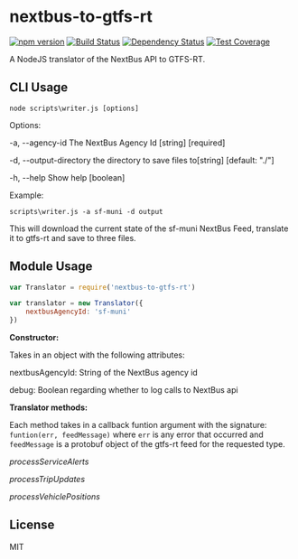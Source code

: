 # nextbus-to-gtfs-rt

[![npm version](https://badge.fury.io/js/nextbus-to-gtfs-rt.svg)](https://badge.fury.io/js/nextbus-to-gtfs-rt) [![Build Status](https://travis-ci.org/evansiroky/nextbus-to-gtfs-rt.svg?branch=master)](https://travis-ci.org/evansiroky/nextbus-to-gtfs-rt) [![Dependency Status](https://david-dm.org/evansiroky/nextbus-to-gtfs-rt.svg)](https://david-dm.org/evansiroky/nextbus-to-gtfs-rt) [![Test Coverage](https://codeclimate.com/github/evansiroky/nextbus-to-gtfs-rt/badges/coverage.svg)](https://codeclimate.com/github/evansiroky/nextbus-to-gtfs-rt/coverage)

A NodeJS translator of the NextBus API to GTFS-RT.

## CLI Usage

`node scripts\writer.js [options]`

Options:

-a, --agency-id         The NextBus Agency Id              [string] [required]

-d, --output-directory  the directory to save files to[string] [default: "./"]

-h, --help              Show help                                    [boolean]

Example:

`scripts\writer.js -a sf-muni -d output`

This will download the current state of the sf-muni NextBus Feed, translate it to gtfs-rt and save to three files.

## Module Usage

```javascript
var Translator = require('nextbus-to-gtfs-rt')

var translator = new Translator({ 
    nextbusAgencyId: 'sf-muni'
})
```

**Constructor:**

Takes in an object with the following attributes:

nextbusAgencyId: String of the NextBus agency id

debug:  Boolean regarding whether to log calls to NextBus api

**Translator methods:**

Each method takes in a callback funtion argument with the signature: `funtion(err, feedMessage)` where `err` is any error that occurred and `feedMessage` is a protobuf object of the gtfs-rt feed for the requested type.

*processServiceAlerts*

*processTripUpdates*

*processVehiclePositions*

## License

MIT
